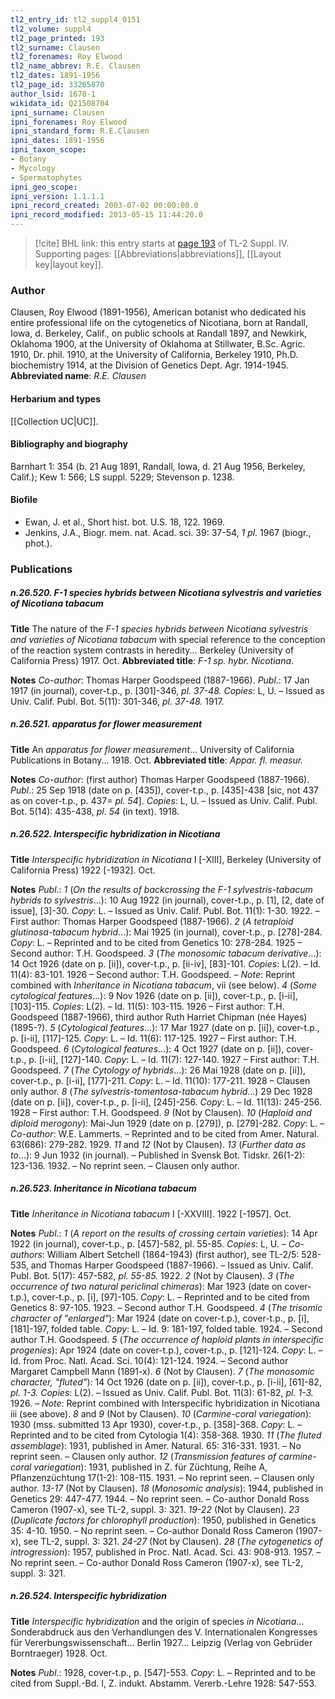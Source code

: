 ```yaml
---
tl2_entry_id: tl2_suppl4_0151
tl2_volume: suppl4
tl2_page_printed: 193
tl2_surname: Clausen
tl2_forenames: Roy Elwood
tl2_name_abbrev: R.E. Clausen
tl2_dates: 1891-1956
tl2_page_id: 33265870
author_lsid: 1678-1
wikidata_id: Q21508704
ipni_surname: Clausen
ipni_forenames: Roy Elwood
ipni_standard_form: R.E.Clausen
ipni_dates: 1891-1956
ipni_taxon_scope: 
- Botany
- Mycology
- Spermatophytes
ipni_geo_scope: 
ipni_version: 1.1.1.1
ipni_record_created: 2003-07-02 00:00:00.0
ipni_record_modified: 2013-05-15 11:44:20.0
---
```



> [!cite] BHL link: this entry starts at [page 193](https://www.biodiversitylibrary.org/page/33265870) of TL-2 Suppl. IV.
> Supporting pages: [[Abbreviations|abbreviations]], [[Layout key|layout key]].

### Author

Clausen, Roy Elwood (1891-1956), American botanist who dedicated his entire professional life on the cytogenetics of Nicotiana, born at Randall, Iowa, d. Berkeley, Calif., on public schools at Randall 1897, and Newkirk, Oklahoma 1900, at the University of Oklahoma at Stillwater, B.Sc. Agric. 1910, Dr. phil. 1910, at the University of California, Berkeley 1910, Ph.D. biochemistry 1914, at the Division of Genetics Dept. Agr. 1914-1945. 
**Abbreviated name**: *R.E. Clausen*

#### Herbarium and types

[[Collection UC|UC]].

#### Bibliography and biography

Barnhart 1: 354 (b. 21 Aug 1891, Randall, Iowa, d. 21 Aug 1956, Berkeley, Calif.); Kew 1: 566; LS suppl. 5229; Stevenson p. 1238.

#### Biofile

- Ewan, J. et al., Short hist. bot. U.S. 18, 122. 1969.
- Jenkins, J.A., Biogr. mem. nat. Acad. sci. 39: 37-54, *1 pl*. 1967 (biogr., phot.).

### Publications

##### n.26.520. F-1 species hybrids between Nicotiana sylvestris and varieties of Nicotiana tabacum

**Title**
The nature of the *F-1 species hybrids between Nicotiana sylvestris and varieties of Nicotiana tabacum* with special reference to the conception of the reaction system contrasts in heredity... Berkeley (University of California Press) 1917. Oct.
**Abbreviated title**: *F-1 sp. hybr. Nicotiana*.

**Notes**
*Co-author*: Thomas Harper Goodspeed (1887-1966).
*Publ*.: 17 Jan 1917 (in journal), cover-t.p., p. \[301\]-346, *pl. 37-48.* *Copies*: L, U. – Issued as Univ. Calif. Publ. Bot. 5(11): 301-346, *pl. 37-48.* 1917.

##### n.26.521. apparatus for flower measurement

**Title**
An *apparatus for flower measurement*... University of California Publications in Botany... 1918. Oct.
**Abbreviated title**: *Appar. fl. measur.*

**Notes**
*Co-author*: (first author) Thomas Harper Goodspeed (1887-1966).
*Publ*.: 25 Sep 1918 (date on p. \[435\]), cover-t.p., p. \[435\]-438 \[sic, not 437 as on cover-t.p., p. 437= *pl. 54*\]. *Copies*: L, U. – Issued as Univ. Calif. Publ. Bot. 5(14): 435-438, *pl. 54* (in text). 1918.

##### n.26.522. Interspecific hybridization in Nicotiana

**Title**
*Interspecific hybridization in Nicotiana* I \[-XIII\], Berkeley (University of California Press) 1922 \[-1932\]. Oct.

**Notes**
*Publ*.: *1* (*On the results of backcrossing the F-1 sylvestris-tabacum hybrids to sylvestris*...): 10 Aug 1922 (in journal), cover-t.p., p. \[1\], \[2, date of issue\], \[3\]-30. *Copy*: L. – Issued as Univ. Calif. Publ. Bot. 11(1): 1-30. 1922. – First author: Thomas Harper Goodspeed (1887-1966).
*2* (*A tetraploid glutinosa-tabacum hybrid*...): Mai 1925 (in journal), cover-t.p., p. \[278\]-284.
*Copy*: L. – Reprinted and to be cited from Genetics 10: 278-284. 1925 – Second author: T.H. Goodspeed.
*3* (*The monosomic tabacum derivative*...): 14 Oct 1926 (date on p. \[ii\]), cover-t.p., p. \[ii-iv\], \[83\]-101. *Copies*: L(2). – Id. 11(4): 83-101. 1926 – Second author: T.H. Goodspeed. – *Note*: Reprint combined with *Inheritance in Nicotiana tabacum*, vii (see below).
*4* (*Some cytological features*...): 9 Nov 1926 (date on p. \[ii\]), cover-t.p., p. \[i-ii\], \[103\]-115.
*Copies*: L(2). – Id. 11(5): 103-115. 1926 – First author: T.H. Goodspeed (1887-1966), third author Ruth Harriet Chipman (née Hayes) (1895-?).
*5* (*Cytological features*...): 17 Mar 1927 (date on p. \[ii\]), cover-t.p., p. \[i-ii\], \[117\]-125. *Copy*: L. – Id. 11(6): 117-125. 1927 – First author: T.H. Goodspeed.
*6* (*Cytological features*...): 4 Oct 1927 (date on p. \[ii\]), cover-t.p., p. \[i-ii\], \[127\]-140. *Copy*: L. – Id. 11(7): 127-140. 1927 – First author: T.H. Goodspeed.
*7* (*The Cytology of hybrids*...): 26 Mai 1928 (date on p. \[ii\]), cover-t.p., p. \[i-ii\], \[177\]-211.
*Copy*: L. – Id. 11(10): 177-211. 1928 – Clausen only author.
*8* (*The sylvestris-tomentosa-tabacum hybrid*...) 29 Dec 1928 (date on p. \[ii\]), cover-t.p., p. \[i-ii\], \[245\]-256. *Copy*: L. – Id. 11(13): 245-256. 1928 – First author: T.H. Goodspeed.
*9* (Not by Clausen).
*10* (*Haploid and diploid merogony*): Mai-Jun 1929 (date on p. \[279\]), p. \[279\]-282. *Copy*: L. – *Co-author*: W.E. Lammerts. – Reprinted and to be cited from Amer. Natural. 63(686): 279-282. 1929.
*11* and *12* (Not by Clausen).
*13* (*Further data as to*...): 9 Jun 1932 (in journal). – Published in Svensk Bot. Tidskr. 26(1-2): 123-136. 1932. – No reprint seen. – Clausen only author.

##### n.26.523. Inheritance in Nicotiana tabacum

**Title**
*Inheritance in Nicotiana tabacum* I \[-XXVIII\]. 1922 \[-1957\]. Oct.

**Notes**
*Publ*.: *1* (*A report on the results of crossing certain varieties*): 14 Apr 1922 (in journal), cover-t.p., p. \[457\]-582, pl. 55-85. *Copies*: L, U. – *Co-authors*: William Albert Setchell (1864-1943) (first author), see TL-2/5: 528-535, and Thomas Harper Goodspeed (1887-1966). – Issued as Univ. Calif. Publ. Bot. 5(17): 457-582, *pl. 55-85.* 1922.
*2* (Not by Clausen).
*3* (*The occurrence of two natural periclinal chimeras*): Mar 1923 (date on cover-t.p.), cover-t.p., p. \[i\], \[97\]-105. *Copy*: L. – Reprinted and to be cited from Genetics 8: 97-105. 1923. – Second author T.H. Goodspeed.
*4* (*The trisomic character of "enlarged"*): Mar 1924 (date on cover-t.p.), cover-t.p., p. \[i\], \[181\]-197, folded table. *Copy*: L. – Id. 9: 181-197, folded table. 1924. – Second author T.H. Goodspeed.
*5* (*The occurrence of haploid plants in interspecific progenies*): Apr 1924 (date on cover-t.p.), cover-t.p., p. \[121\]-124. *Copy*: L. – Id. from Proc. Natl. Acad. Sci. 10(4): 121-124. 1924. – Second author Margaret Campbell Mann (1891-x).
*6* (Not by Clausen).
*7* (*The monosomic character, "fluted"*): 14 Oct 1926 (date on p. \[ii\]), cover-t.p., p. \[i-ii\], \[61\]-82, *pl. 1-3.* *Copies*: L(2). – Issued as Univ. Calif. Publ. Bot. 11(3): 61-82, *pl. 1-3.* 1926. *– Note*: Reprint combined with Interspecific hybridization in Nicotiana iii (see above).
*8* and *9* (Not by Clausen).
*10* (*Carmine-coral variegation*): 1930 (mss. submitted 13 Apr 1930), cover-t.p., p. \[358\]-368.
*Copy*: L. – Reprinted and to be cited from Cytologia 1(4): 358-368. 1930.
*11* (*The fluted assemblage*): 1931, published in Amer. Natural. 65: 316-331. 1931. – No reprint seen. – Clausen only author.
*12* (*Transmission features of carmine-coral variegation*): 1931, published in Z. für Züchtung, Reihe A, Pflanzenzüchtung 17(1-2): 108-115. 1931. – No reprint seen. – Clausen only author.
*13-17* (Not by Clausen).
*18* (*Monosomic analysis*): 1944, published in Genetics 29: 447-477. 1944. – No reprint seen. – Co-author Donald Ross Cameron (1907-x), see TL-2, suppl. 3: 321.
*19-22* (Not by Clausen).
*23* (*Duplicate factors for chlorophyll production*): 1950, published in Genetics 35: 4-10. 1950. – No reprint seen. – Co-author Donald Ross Cameron (1907-x), see TL-2, suppl. 3: 321.
*24-27* (Not by Clausen).
*28* (*The cytogenetics of introgression*): 1957, published in Proc. Natl. Acad. Sci. 43: 908-913. 1957. – No reprint seen. – Co-author Donald Ross Cameron (1907-x), see TL-2, suppl. 3: 321.

##### n.26.524. Interspecific hybridization

**Title**
*Interspecific hybridization* and the origin of species *in Nicotiana*... Sonderabdruck aus den Verhandlungen des V. Internationalen Kongresses für Vererbungswissenschaft... Berlin 1927... Leipzig (Verlag von Gebrüder Borntraeger) 1928. Oct.

**Notes**
*Publ*.: 1928, cover-t.p., p. \[547\]-553. *Copy*: L. – Reprinted and to be cited from Suppl.-Bd. I, Z. indukt. Abstamm. Vererb.-Lehre 1928: 547-553.

